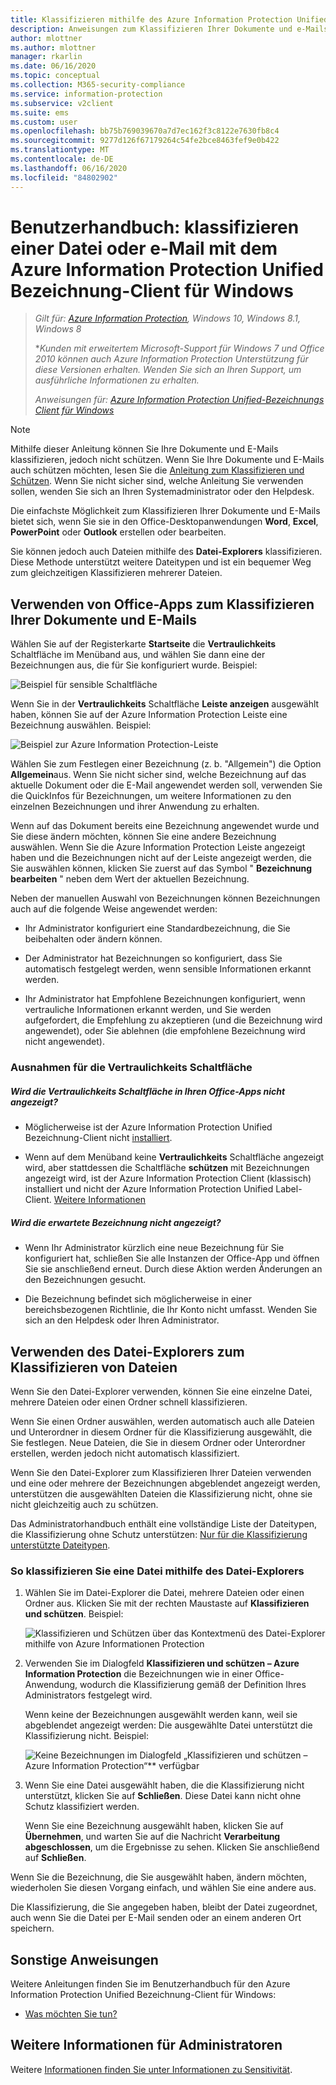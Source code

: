 ```yaml
---
title: Klassifizieren mithilfe des Azure Information Protection Unified Bezeichnung-Clients
description: Anweisungen zum Klassifizieren Ihrer Dokumente und e-Mails, wenn Sie den Azure Information Protection Unified-Bezeichnungs Client für Windows verwenden.
author: mlottner
ms.author: mlottner
manager: rkarlin
ms.date: 06/16/2020
ms.topic: conceptual
ms.collection: M365-security-compliance
ms.service: information-protection
ms.subservice: v2client
ms.suite: ems
ms.custom: user
ms.openlocfilehash: bb75b769039670a7d7ec162f3c8122e7630fb8c4
ms.sourcegitcommit: 9277d126f67179264c54fe2bce8463fef9e0b422
ms.translationtype: MT
ms.contentlocale: de-DE
ms.lasthandoff: 06/16/2020
ms.locfileid: "84802902"
---
```

# <a name="user-guide-classify-a-file-or-email-by-using-the-azure-information-protection-unified-labeling-client-for-windows"></a>Benutzerhandbuch: klassifizieren einer Datei oder e-Mail mit dem Azure Information Protection Unified Bezeichnung-Client für Windows

>*Gilt für: [Azure Information Protection](https://azure.microsoft.com/pricing/details/information-protection), Windows 10, Windows 8.1, Windows 8*
>
> **Kunden mit erweitertem Microsoft-Support für Windows 7 und Office 2010 können auch Azure Information Protection Unterstützung für diese Versionen erhalten. Wenden Sie sich an Ihren Support, um ausführliche Informationen zu erhalten.*
>
> *Anweisungen für: [Azure Information Protection Unified-Bezeichnungs Client für Windows](../faqs.md#whats-the-difference-between-the-azure-information-protection-client-and-the-azure-information-protection-unified-labeling-client)*

> [!NOTE]
> Mithilfe dieser Anleitung können Sie Ihre Dokumente und E-Mails klassifizieren, jedoch nicht schützen. Wenn Sie Ihre Dokumente und E-Mails auch schützen möchten, lesen Sie die [Anleitung zum Klassifizieren und Schützen](clientv2-classify-protect.md). Wenn Sie nicht sicher sind, welche Anleitung Sie verwenden sollen, wenden Sie sich an Ihren Systemadministrator oder den Helpdesk.

Die einfachste Möglichkeit zum Klassifizieren Ihrer Dokumente und E-Mails bietet sich, wenn Sie sie in den Office-Desktopanwendungen **Word**, **Excel**, **PowerPoint** oder **Outlook** erstellen oder bearbeiten. 

Sie können jedoch auch Dateien mithilfe des **Datei-Explorers** klassifizieren. Diese Methode unterstützt weitere Dateitypen und ist ein bequemer Weg zum gleichzeitigen Klassifizieren mehrerer Dateien. 

## <a name="using-office-apps-to-classify-your-documents-and-emails"></a>Verwenden von Office-Apps zum Klassifizieren Ihrer Dokumente und E-Mails

Wählen Sie auf der Registerkarte **Startseite** die **Vertraulichkeits** Schaltfläche im Menüband aus, und wählen Sie dann eine der Bezeichnungen aus, die für Sie konfiguriert wurde. Beispiel:

![Beispiel für sensible Schaltfläche](../media/sensitivity-not-set-callout.png)

Wenn Sie in der **Vertraulichkeits** Schaltfläche **Leiste anzeigen** ausgewählt haben, können Sie auf der Azure Information Protection Leiste eine Bezeichnung auswählen. Beispiel:

![Beispiel zur Azure Information Protection-Leiste](../media/info-protect-barv2-not-set-callout.png)

Wählen Sie zum Festlegen einer Bezeichnung (z. b. "Allgemein") die Option **Allgemein**aus. Wenn Sie nicht sicher sind, welche Bezeichnung auf das aktuelle Dokument oder die E-Mail angewendet werden soll, verwenden Sie die QuickInfos für Bezeichnungen, um weitere Informationen zu den einzelnen Bezeichnungen und ihrer Anwendung zu erhalten. 

Wenn auf das Dokument bereits eine Bezeichnung angewendet wurde und Sie diese ändern möchten, können Sie eine andere Bezeichnung auswählen. Wenn Sie die Azure Information Protection Leiste angezeigt haben und die Bezeichnungen nicht auf der Leiste angezeigt werden, die Sie auswählen können, klicken Sie zuerst auf das Symbol " **Bezeichnung bearbeiten** " neben dem Wert der aktuellen Bezeichnung.

Neben der manuellen Auswahl von Bezeichnungen können Bezeichnungen auch auf die folgende Weise angewendet werden:

- Ihr Administrator konfiguriert eine Standardbezeichnung, die Sie beibehalten oder ändern können.

- Der Administrator hat Bezeichnungen so konfiguriert, dass Sie automatisch festgelegt werden, wenn sensible Informationen erkannt werden.

- Ihr Administrator hat Empfohlene Bezeichnungen konfiguriert, wenn vertrauliche Informationen erkannt werden, und Sie werden aufgefordert, die Empfehlung zu akzeptieren (und die Bezeichnung wird angewendet), oder Sie ablehnen (die empfohlene Bezeichnung wird nicht angewendet).

### <a name="exceptions-for-the-sensitivity-button"></a>Ausnahmen für die Vertraulichkeits Schaltfläche

##### <a name="dont-see-the-sensitivity-button-in-your-office-apps"></a>Wird die Vertraulichkeits Schaltfläche in Ihren Office-Apps nicht angezeigt?

- Möglicherweise ist der Azure Information Protection Unified Bezeichnung-Client nicht [installiert](install-unifiedlabelingclient-app.md).

- Wenn auf dem Menüband keine **Vertraulichkeits** Schaltfläche angezeigt wird, aber stattdessen die Schaltfläche **schützen** mit Bezeichnungen angezeigt wird, ist der Azure Information Protection Client (klassisch) installiert und nicht der Azure Information Protection Unified Label-Client. [Weitere Informationen](../faqs.md#whats-the-difference-between-the-azure-information-protection-client-and-the-azure-information-protection-unified-labeling-client)

##### <a name="is-the-label-that-you-expect-to-see-not-displayed"></a>Wird die erwartete Bezeichnung nicht angezeigt? 

- Wenn Ihr Administrator kürzlich eine neue Bezeichnung für Sie konfiguriert hat, schließen Sie alle Instanzen der Office-App und öffnen Sie sie anschließend erneut. Durch diese Aktion werden Änderungen an den Bezeichnungen gesucht.

- Die Bezeichnung befindet sich möglicherweise in einer bereichsbezogenen Richtlinie, die Ihr Konto nicht umfasst. Wenden Sie sich an den Helpdesk oder Ihren Administrator.


## <a name="using-file-explorer-to-classify-files"></a>Verwenden des Datei-Explorers zum Klassifizieren von Dateien

Wenn Sie den Datei-Explorer verwenden, können Sie eine einzelne Datei, mehrere Dateien oder einen Ordner schnell klassifizieren. 

Wenn Sie einen Ordner auswählen, werden automatisch auch alle Dateien und Unterordner in diesem Ordner für die Klassifizierung ausgewählt, die Sie festlegen. Neue Dateien, die Sie in diesem Ordner oder Unterordner erstellen, werden jedoch nicht automatisch klassifiziert.

Wenn Sie den Datei-Explorer zum Klassifizieren Ihrer Dateien verwenden und eine oder mehrere der Bezeichnungen abgeblendet angezeigt werden, unterstützen die ausgewählten Dateien die Klassifizierung nicht, ohne sie nicht gleichzeitig auch zu schützen.

Das Administratorhandbuch enthält eine vollständige Liste der Dateitypen, die Klassifizierung ohne Schutz unterstützen: [Nur für die Klassifizierung unterstützte Dateitypen](clientv2-admin-guide-file-types.md#file-types-supported-for-classification-only).

### <a name="to-classify-a-file-by-using-file-explorer"></a>So klassifizieren Sie eine Datei mithilfe des Datei-Explorers

1. Wählen Sie im Datei-Explorer die Datei, mehrere Dateien oder einen Ordner aus. Klicken Sie mit der rechten Maustaste auf **Klassifizieren und schützen**. Beispiel:
    
    ![Klassifizieren und Schützen über das Kontextmenü des Datei-Explorer mithilfe von Azure Informationen Protection](../media/right-click-classify-protect-folder.png)

2. Verwenden Sie im Dialogfeld **Klassifizieren und schützen – Azure Information Protection** die Bezeichnungen wie in einer Office-Anwendung, wodurch die Klassifizierung gemäß der Definition Ihres Administrators festgelegt wird. 
    
    Wenn keine der Bezeichnungen ausgewählt werden kann, weil sie abgeblendet angezeigt werden: Die ausgewählte Datei unterstützt die Klassifizierung nicht. Beispiel:
    
    ![Keine Bezeichnungen im Dialogfeld „Klassifizieren und schützen – Azure Information Protection“** verfügbar](../media/v2info-protect-dialog-labels-dimmed.png)

3. Wenn Sie eine Datei ausgewählt haben, die die Klassifizierung nicht unterstützt, klicken Sie auf **Schließen**. Diese Datei kann nicht ohne Schutz klassifiziert werden.
    
    Wenn Sie eine Bezeichnung ausgewählt haben, klicken Sie auf **Übernehmen**, und warten Sie auf die Nachricht **Verarbeitung abgeschlossen**, um die Ergebnisse zu sehen. Klicken Sie anschließend auf **Schließen**.

Wenn Sie die Bezeichnung, die Sie ausgewählt haben, ändern möchten, wiederholen Sie diesen Vorgang einfach, und wählen Sie eine andere aus.

Die Klassifizierung, die Sie angegeben haben, bleibt der Datei zugeordnet, auch wenn Sie die Datei per E-Mail senden oder an einem anderen Ort speichern. 

## <a name="other-instructions"></a>Sonstige Anweisungen

Weitere Anleitungen finden Sie im Benutzerhandbuch für den Azure Information Protection Unified Bezeichnung-Client für Windows:

- [Was möchten Sie tun?](clientv2-user-guide.md#what-do-you-want-to-do)

## <a name="additional-information-for-administrators"></a>Weitere Informationen für Administratoren

Weitere [Informationen finden Sie unter Informationen zu Sensitivität](/microsoft-365/compliance/sensitivity-labels).

